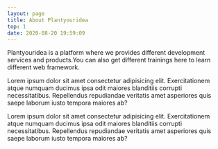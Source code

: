 ```yaml
---
layout: page
title: About Plantyouridea
top: 1
date: 2020-08-20 19:59:09
---
```

<div class="justify-center w-2/3 max-w-screen-lg m-auto my-20 mt-8 text-white h-screen/2">
    <p class="text-xl"> 
        Plantyouridea is a platform where we provides different development services and products.You can also get different trainings here to learn different web framework.
    </p>
    <p class="mt-4 text-xl">
       Lorem ipsum dolor sit amet consectetur adipisicing elit. Exercitationem atque numquam ducimus ipsa odit maiores blanditiis corrupti necessitatibus. Repellendus repudiandae veritatis amet asperiores quis saepe laborum iusto tempora maiores ab?
    </p>
    <p class="mt-4 text-xl">
       Lorem ipsum dolor sit amet consectetur adipisicing elit. Exercitationem atque numquam ducimus ipsa odit maiores blanditiis corrupti necessitatibus. Repellendus repudiandae veritatis amet asperiores quis saepe laborum iusto tempora maiores ab?
    </p>
</div>